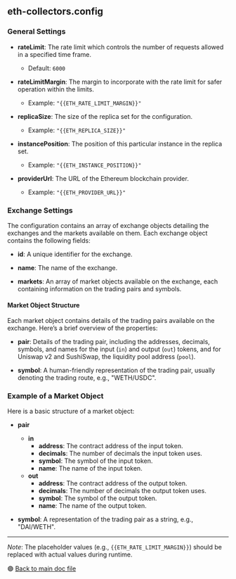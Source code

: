 ## eth-collectors.config

### General Settings

- **rateLimit**: The rate limit which controls the number of requests allowed in a specified time frame.
  - Default: `6000`
  
- **rateLimitMargin**: The margin to incorporate with the rate limit for safer operation within the limits.
  - Example: `"{{ETH_RATE_LIMIT_MARGIN}}"`

- **replicaSize**: The size of the replica set for the configuration.
  - Example: `"{{ETH_REPLICA_SIZE}}"`

- **instancePosition**: The position of this particular instance in the replica set.
  - Example: `"{{ETH_INSTANCE_POSITION}}"`

- **providerUrl**: The URL of the Ethereum blockchain provider.
  - Example: `"{{ETH_PROVIDER_URL}}"`

### Exchange Settings

The configuration contains an array of exchange objects detailing the exchanges and the markets available on them. Each exchange object contains the following fields:

- **id**: A unique identifier for the exchange.
  
- **name**: The name of the exchange.

- **markets**: An array of market objects available on the exchange, each containing information on the trading pairs and symbols.

#### Market Object Structure

Each market object contains details of the trading pairs available on the exchange. Here’s a brief overview of the properties:

- **pair**: Details of the trading pair, including the addresses, decimals, symbols, and names for the input (`in`) and output (`out`) tokens, and for Uniswap v2 and SushiSwap, the liquidity pool address (`pool`).
  
- **symbol**: A human-friendly representation of the trading pair, usually denoting the trading route, e.g., "WETH/USDC".

### Example of a Market Object

Here is a basic structure of a market object:

- **pair**
  - **in**
    - **address**: The contract address of the input token.
    - **decimals**: The number of decimals the input token uses.
    - **symbol**: The symbol of the input token.
    - **name**: The name of the input token.
  - **out**
    - **address**: The contract address of the output token.
    - **decimals**: The number of decimals the output token uses.
    - **symbol**: The symbol of the output token.
    - **name**: The name of the output token.
    
- **symbol**: A representation of the trading pair as a string, e.g., "DAI/WETH".

---

*Note*: The placeholder values (e.g., `{{ETH_RATE_LIMIT_MARGIN}}`) should be replaced with actual values during runtime.



 🟣 [Back to main doc file](../../README.md)
